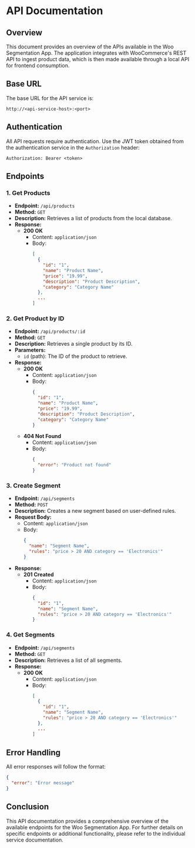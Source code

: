# API Documentation

## Overview

This document provides an overview of the APIs available in the Woo Segmentation App. The application integrates with WooCommerce's REST API to ingest product data, which is then made available through a local API for frontend consumption.

## Base URL

The base URL for the API service is:

```
http://<api-service-host>:<port>
```

## Authentication

All API requests require authentication. Use the JWT token obtained from the authentication service in the `Authorization` header:

```
Authorization: Bearer <token>
```

## Endpoints

### 1. Get Products

- **Endpoint:** `/api/products`
- **Method:** `GET`
- **Description:** Retrieves a list of products from the local database.
- **Response:**
  - **200 OK**
    - Content: `application/json`
    - Body: 
      ```json
      [
        {
          "id": "1",
          "name": "Product Name",
          "price": "19.99",
          "description": "Product Description",
          "category": "Category Name"
        },
        ...
      ]
      ```

### 2. Get Product by ID

- **Endpoint:** `/api/products/:id`
- **Method:** `GET`
- **Description:** Retrieves a single product by its ID.
- **Parameters:**
  - `id` (path): The ID of the product to retrieve.
- **Response:**
  - **200 OK**
    - Content: `application/json`
    - Body: 
      ```json
      {
        "id": "1",
        "name": "Product Name",
        "price": "19.99",
        "description": "Product Description",
        "category": "Category Name"
      }
      ```
  - **404 Not Found**
    - Content: `application/json`
    - Body: 
      ```json
      {
        "error": "Product not found"
      }
      ```

### 3. Create Segment

- **Endpoint:** `/api/segments`
- **Method:** `POST`
- **Description:** Creates a new segment based on user-defined rules.
- **Request Body:**
  - Content: `application/json`
  - Body: 
    ```json
    {
      "name": "Segment Name",
      "rules": "price > 20 AND category == 'Electronics'"
    }
    ```
- **Response:**
  - **201 Created**
    - Content: `application/json`
    - Body: 
      ```json
      {
        "id": "1",
        "name": "Segment Name",
        "rules": "price > 20 AND category == 'Electronics'"
      }
      ```

### 4. Get Segments

- **Endpoint:** `/api/segments`
- **Method:** `GET`
- **Description:** Retrieves a list of all segments.
- **Response:**
  - **200 OK**
    - Content: `application/json`
    - Body: 
      ```json
      [
        {
          "id": "1",
          "name": "Segment Name",
          "rules": "price > 20 AND category == 'Electronics'"
        },
        ...
      ]
      ```

## Error Handling

All error responses will follow the format:

```json
{
  "error": "Error message"
}
```

## Conclusion

This API documentation provides a comprehensive overview of the available endpoints for the Woo Segmentation App. For further details on specific endpoints or additional functionality, please refer to the individual service documentation.